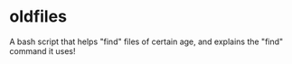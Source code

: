 # oldfiles
A bash script that helps "find" files of certain age, and explains the "find" command it uses!
